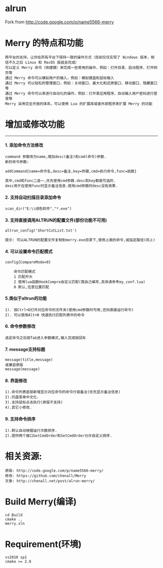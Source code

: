 alrun
=====
Fork from http://code.google.com/p/name5566-merry

Merry 的特点和功能
==================
    跨平台的支持，让你在所有平台下保持一致的操作方式（目前仅仅实现了 Windows 版本，相信不久之后 Linux 和 MacOS 版就会完成）
    可以定义 Merry 命令（快捷键）来完成一些常用的操作，例如：打开目录、启动程序、打开网页等
    通过 Merry 命令可以模拟用户的输入，例如：模拟键盘和鼠标输入
    通过 Merry 可以轻松的管理窗口，例如：关闭窗口、最大化和还原窗口、移动窗口、隐藏窗口等
    通过 Merry 命令可以来进行自动化的操作，例如：打开某应用程序，自动输入用户密码进行登录等
    Merry 采用完全开放的体系，可以使用 Lua 的扩展库或者外部程序来扩展 Merry 的功能

增加或修改功能
=============
*************
#### 1. 添加命令方法修改
    command 参数改为name,增加desc(备注)和cmd(命令)参数.     
    新的命令参数:
> 
	addCommand{name=命令名,desc=备注,key=热键,cmd=执行命令,func=函数}

	其中,cmd和func二选一,优先使用cmd参数.desc和key都是可选的.
	desc用于在使用func时显示备注信息.使用cmd参数时desc没有效果.

#### 2. 支持自动扫描目录添加命令
  	scan_dir("E:\\绿色软件","*.exe")

#### 3.  支持直接调用ALTRUN的配置文件(部份功能不可用)
> 
	altrun_config('ShortCutList.txt')

	提示: 可以ALTRUN的配置文件复制到merry.exe目录下,使用上面的命令,或指定路径(同上)

#### 4. 可以设置命令匹配模式
>
	config{CompareMode=0}

		命令匹配模式
		1 匹配开头
		2 使用lua函数HookCompre自定义匹配(需自己编写,具体请参考my_conf.lua)
		0 默认,任意位置匹配

#### 5.类似于altrun的功能
	1). 按Ctrl+D打开对应命令的文件夹(使用cmd参数时可用,否则直接运行命令)
	2). 可以使用Alt+N 快速执行匹配列表中的命令

#### 6. 命令参数修改
	选定命令之后按Tab进入参数模式,输入完成按回车

#### 7. message支持标题
>
	message(title,message)
	或兼容原版
	message(message)

#### 8. 界面修改
	1).命令列表底部新增显示对应命令的命令行或备注(优先显示备注信息)
	2).托盘菜单中文化.
	3).支持鼠标点击执行(原版不支持)
	4).其它小修改.

#### 9. 支持命令排序
	1).默认自动根据运行次数排序.
	2).提供两个接口GetCmdOrder和SetCmdOrder允许自定义排序.

相关资源: 
========
	原版: http://code.google.com/p/name5566-merry/
	修改: https://github.com/chenall/Merry
	文章: http://chenall.net/post/alrun-merry/

Build Merry(编译)
=================
	cd Build
	cmake ..
	merry.sln

Requirement(环境)
======================
	vs2010 sp1
	cmake >= 2.8

